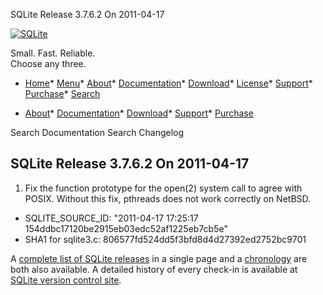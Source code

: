




SQLite Release 3\.7\.6\.2 On 2011\-04\-17




[![SQLite](../images/sqlite370_banner.gif)](../index.html)


Small. Fast. Reliable.  
Choose any three.


* [Home](../index.html)* [Menu](javascript:void(0))* [About](../about.html)* [Documentation](../docs.html)* [Download](../download.html)* [License](../copyright.html)* [Support](../support.html)* [Purchase](../prosupport.html)* [Search](javascript:void(0))




* [About](../about.html)* [Documentation](../docs.html)* [Download](../download.html)* [Support](../support.html)* [Purchase](../prosupport.html)






Search Documentation
Search Changelog







## SQLite Release 3\.7\.6\.2 On 2011\-04\-17

1. Fix the function prototype for the open(2\) system call to agree with
 POSIX. Without this fix, pthreads does not work correctly on NetBSD.
- SQLITE\_SOURCE\_ID:
 "2011\-04\-17 17:25:17 154ddbc17120be2915eb03edc52af1225eb7cb5e"
- SHA1 for sqlite3\.c: 806577fd524dd5f3bfd8d4d27392ed2752bc9701



A [complete list of SQLite releases](../changes.html)
 in a single page and a [chronology](../chronology.html) are both also available.
 A detailed history of every
 check\-in is available at
 [SQLite version control site](https://www.sqlite.org/src/timeline).


